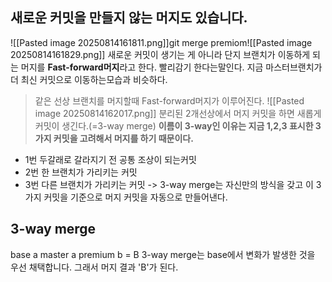 ## 새로운 커밋을 만들지 않는 머지도 있습니다.

![[Pasted image 20250814161811.png]]git merge premiom![[Pasted image 20250814161829.png]]
새로운 커밋이 생기는 게 아니라 단지 브랜치가 이동하게 되는 머지를 **Fast-forward머지**라고 한다. 빨리감기 한다는말인다. 지금 마스터브랜치가 더 최신 커밋으로 이동하는모습과 비슷하다.
> 같은 선상 브랜치를 머지할때 Fast-forward머지가 이루어진다.
![[Pasted image 20250814162017.png]]
분리된 2개선상에서 머지 커밋을 하면 새롭게 커밋이 생긴다.(=3-way merge)
**이름이 3-way인 이유는 지금 1,2,3 표시한 3가지 커밋을 고려해서 머지를 하기 때문이다.**
- 1번 두갈래로 갈라지기 전 공통 조상이 되는커밋
- 2번 한 브랜치가 가리키는 커밋
- 3번 다른 브랜치가 가리키는 커밋
-> 3-way merge는 자신만의 방식을 갖고 이 3가지 커밋을 기준으로 머지 커밋을 자동으로 만들어낸다.

## 3-way merge

base a master a premium b = B
3-way merge는 base에서 변화가 발생한 것을 우선 채택합니다. 그래서 머지 결과 'B'가 된다.